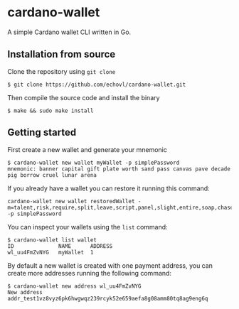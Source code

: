 # cardano-wallet

A simple Cardano wallet CLI written in Go.

## Installation from source

Clone the repository using `git clone`

```
$ git clone https://github.com/echovl/cardano-wallet.git
```

Then compile the source code and install the binary

```
$ make && sudo make install
```

## Getting started

First create a new wallet and generate your mnemonic

```
$ cardano-wallet new wallet myWallet -p simplePassword
mnemonic: banner capital gift plate worth sand pass canvas pave decade pig borrow cruel lunar arena
```

If you already have a wallet you can restore it running this command:

```
cardano-wallet new wallet restoredWallet -m=talent,risk,require,split,leave,script,panel,slight,entire,soap,chase,pill,grant,laugh,fringe -p simplePassword
```

You can inspect your wallets using the `list` command:

```
$ cardano-wallet list wallet
ID              NAME      ADDRESS
wl_uu4FmZvNYG   myWallet  1
```

By default a new wallet is created with one payment address, you can create more addresses running the following command:

```
$ cardano-wallet new address wl_uu4FmZvNYG
New address addr_test1vz8vyz6pk6hwgwqz239rcyk52e659aefa8g08amm80tq8ag9eng6q
```
